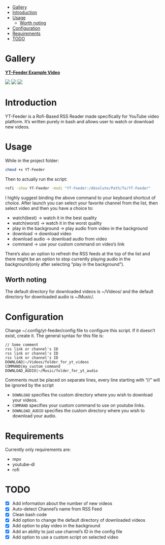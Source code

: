 - [Gallery](#org733a2cb)
- [Introduction](#org7a82e93)
- [Usage](#org6469f17)
  - [Worth noting](#org1d040ca)
- [Configuration](#org5bcc3bf)
- [Requirements](#org0e6acd3)
- [TODO](#org3685691)


<a id="org733a2cb"></a>

# Gallery

**[YT-Feeder Example Video](https://youtu.be/V2Oi5kPDTj4 )**

<p align=&ldquo;center&rdquo;> <img src=&ldquo;./src/yt-feeder-1.png&rdquo; width=&ldquo;700&rdquo;> <img src=&ldquo;./src/yt-feeder-2.png&rdquo; width=&ldquo;700&rdquo;> <img src=&ldquo;./src/yt-feeder-3.png&rdquo; width=&ldquo;700&rdquo;> </p>


<a id="org7a82e93"></a>

# Introduction

YT-Feeder is a Rofi-Based RSS Reader made specifically for YouTube video platform. It&rsquo;s written purely in bash and allows user to watch or download new videos.


<a id="org6469f17"></a>

# Usage

While in the project folder:

```bash
chmod +x YT-Feeder
```

Then to actually run the script:

```bash
rofi -show YT-Feeder -modi "YT-Feeder:/Absolute/Path/To/YT-Feeder"
```

I highly suggest binding the above command to your keyboard shortcut of choice. After launch you can select your favorite channel from the list, then select video and then you have a choice to:

-   watch(best) -> watch it in the best quality
-   watch(worst) -> watch it in the worst quality
-   play in the background -> play audio from video in the background
-   download -> download video
-   download audio -> download audio from video
-   command -> use your custom command on video&rsquo;s link

There&rsquo;s also an option to refresh the RSS feeds at the top of the list and there might be an option to stop currently playing audio in the background(only after selecting &ldquo;play in the background&rdquo;).


<a id="org1d040ca"></a>

## Worth noting

The default directory for downloaded videos is ~/Videos/ and the default directory for downloaded audio is ~/Music/.


<a id="org5bcc3bf"></a>

# Configuration

Change ~/.config/yt-feeder/config file to configure this script. If it doesn&rsquo;t exist, create it. The general syntax for this file is:

```
// Some comment
rss link or channel's ID
rss link or channel's ID
rss link or channel's ID
DOWNLOAD|~/Videos/folder_for_yt_videos
COMMAND|my_custom_command
DOWNLOAD_AUDIO|~/Music/folder_for_yt_audio
```

Comments must be placed on separate lines, every line starting with &ldquo;//&rdquo; will be ignored by the script

-   `DOWNLOAD` specifies the custom directory where you wish to download your videos.
-   `COMMAND` specifies your custom command to use on youtube links.
-   `DOWNLOAD_AUDIO` specifies the custom directory where you wish to download your audio.


<a id="org0e6acd3"></a>

# Requirements

Currently only requirements are:

-   mpv
-   youtube-dl
-   rofi


<a id="org3685691"></a>

# TODO

-   [X] Add information about the number of new videos
-   [X] Auto-detect Channel&rsquo;s name from RSS Feed
-   [X] Clean bash code
-   [X] Add option to change the default directory of downloaded videos
-   [X] Add option to play video in the background
-   [X] Add an ability to just use channel&rsquo;s ID in the config file
-   [X] Add option to use a custom script on selected video
